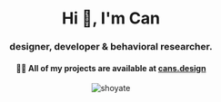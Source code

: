 <h1 align="center">Hi 👋, I'm Can</h1>
<h3 align="center">designer, developer & behavioral researcher.</h3>

<h4 align="center">👨‍💻 All of my projects are available at <a href="cans.design">cans.design</a></h4>

<p align="center"><img align="center" src="https://github-readme-stats.vercel.app/api/top-langs?username=shoyate&show_icons=true&locale=en&layout=compact" alt="shoyate" /></p>
